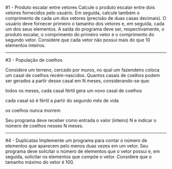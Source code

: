 #1 - Produto escalar entre vetores
Calcule o produto escalar entre dois vetores fornecidos pelo usuário. Em seguida, calcule também o comprimento de cada um dos vetores (precisão de duas casas decimais). O usuário deve fornecer primeiro o tamanho dos vetores e, em seguida, cada um dos seus elementos. A saída do programa deve ser, respectivamente, o produto escalar, o comprimento do primeiro vetor e o comprimento do segundo vetor. Considere que cada vetor não possui mais do que 10 elementos inteiros. 
***
#3 - População de coelhos

Considere um terreno, cercado por muros, no qual um fazendeiro coloca um casal de coelhos recém-nascidos. Quantos casais de coelhos podem ser gerados a partir desse casal em N meses, considerando-se que:

todos os meses, cada casal fértil gera um novo casal de coelhos

cada casal só é fértil a partir do segundo mês de vida

os coelhos nunca morrem

Seu programa deve receber como entrada o valor (inteiro) N e indicar o número de coelhos nesses N meses.
***
#4 - Duplicatas
Implemente um programa para contar o número de elementos que aparecem pelo menos duas vezes em um vetor. Seu programa deve solicitar o número de elementos que o vetor possui e, em seguida, solicitar os elementos que compõe o vetor. Considere que o tamanho máximo do vetor é 100.



